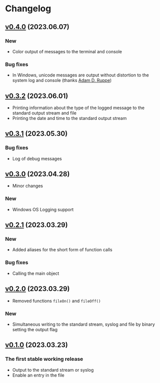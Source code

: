 # Changelog

## [v0.4.0](https://git.zhirov.kz/dlang/singlog/compare/v0.3.2...v0.4.0) (2023.06.07)

### New

- Color output of messages to the terminal and console

### Bug fixes

- In Windows, unicode messages are output without distortion to the system log and console (thanks [Adam D. Ruppe](https://arsdnet.net/))

## [v0.3.2](https://git.zhirov.kz/dlang/singlog/compare/v0.3.1...v0.3.2) (2023.06.01)

- Printing information about the type of the logged message to the standard output stream and file
- Printing the date and time to the standard output stream

## [v0.3.1](https://git.zhirov.kz/dlang/singlog/compare/v0.3.0...v0.3.1) (2023.05.30)

### Bug fixes

- Log of debug messages

## [v0.3.0](https://git.zhirov.kz/dlang/singlog/compare/v0.2.1...v0.3.0) (2023.04.28)

- Minor changes

### New

- Windows OS Logging support

## [v0.2.1](https://git.zhirov.kz/dlang/singlog/compare/v0.2.0...v0.2.1) (2023.03.29)

### New

- Added aliases for the short form of function calls

### Bug fixes

- Calling the main object

## [v0.2.0](https://git.zhirov.kz/dlang/singlog/compare/v0.1.0...v0.2.0) (2023.03.29)

- Removed functions `fileOn()` and `fileOff()`

### New

- Simultaneous writing to the standard stream, syslog and file by binary setting the output flag

## [v0.1.0](https://git.zhirov.kz/dlang/singlog/commits/df602a8d0083249068b480e4a92cf7932f2c582b) (2023.03.23)

### The first stable working release

- Output to the standard stream or syslog
- Enable an entry in the file
